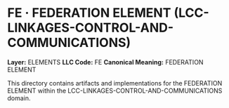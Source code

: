 # FE · FEDERATION ELEMENT (LCC-LINKAGES-CONTROL-AND-COMMUNICATIONS)

**Layer:** ELEMENTS
**LLC Code:** FE
**Canonical Meaning:** FEDERATION ELEMENT

This directory contains artifacts and implementations for the FEDERATION ELEMENT within the LCC-LINKAGES-CONTROL-AND-COMMUNICATIONS domain.
